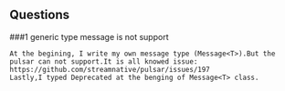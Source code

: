 ## Questions

###1 generic type message is not support
```
At the begining, I write my own message type (Message<T>).But the pulsar can not support.It is all knowed issue: https://github.com/streamnative/pulsar/issues/197
Lastly,I typed Deprecated at the benging of Message<T> class.
```